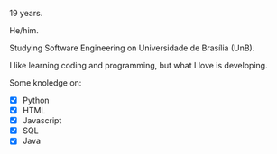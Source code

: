 19 years.

He/him.

Studying Software Engineering on Universidade de Brasília (UnB).

I like learning coding and programming, but what I love is developing.

Some knoledge on:
- [x] Python
- [x] HTML
- [x] Javascript
- [x] SQL
- [x] Java
<!--
**Raphides/Raphides** is a ✨ _special_ ✨ repository because its `README.md` (this file) appears on your GitHub profile.

Here are some ideas to get you started:

- 🔭 I’m currently working on ...
- 🌱 I’m currently learning ...
- 👯 I’m looking to collaborate on ...
- 🤔 I’m looking for help with ...
- 💬 Ask me about ...
- 📫 How to reach me: ...
- 😄 Pronouns: ...
- ⚡ Fun fact: ...
-->
